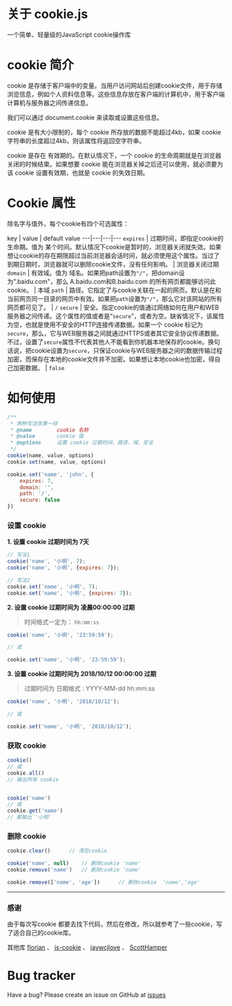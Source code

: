 
# 关于 cookie.js

一个简单、轻量级的JavaScript cookie操作库


# cookie 简介

cookie 是存储于客户端中的变量。当用户访问网站后创建cookie文件，用于存储浏览信息，例如个人资料信息等。这些信息存放在客户端的计算机中，用于客户端计算机与服务器之间传递信息。  

我们可以通过 document.cookie 来读取或设置这些信息。  

cookie 是有大小限制的，每个 cookie 所存放的数据不能超过4kb，如果 cookie 字符串的长度超过4kb，则该属性将返回空字符串。  

cookie 是存在 有效期的。在默认情况下，一个 cookie 的生命周期就是在浏览器关闭的时候结束。如果想要 cookie 能在浏览器关掉之后还可以使用，就必须要为该 cookie 设置有效期，也就是 cookie 的失效日期。 


# Cookie 属性

除名字与值外，每个cookie有四个可选属性：

key | value | default value
---|---|---|---
`expires` | 过期时间，即指定cookie的生命期。值为 某个时间。默认情况下cookie是暂时的，浏览器关闭就失效。如果想让cookie的存在期限超过当前浏览器会话时间，就必须使用这个属性。当过了到期日期时，浏览器就可以删除cookie文件，没有任何影响。 | 浏览器关闭过期
`domain` | 有效域。值为 域名。如果把path设置为`"/"`，把domain设为".baidu.com"，那么 A.baidu.com和B.baidu.com 的所有网页都能够访问此cookie。 | 本域
`path` | 路径。它指定了与cookie关联在一起的网页。默认是在和当前网页同一目录的网页中有效。如果把`path`设置为`"/"`，那么它对该网站的所有网页都可见了。 | `/`
`secure` | 安全。指定cookie的值通过网络如何在用户和WEB服务器之间传递。这个属性的值或者是“`secure`”，或者为空。缺省情况下，该属性为空，也就是使用不安全的HTTP连接传递数据。如果一个 cookie 标记为`secure`，那么，它与WEB服务器之间就通过HTTPS或者其它安全协议传递数据。不过，设置了`secure`属性不代表其他人不能看到你机器本地保存的cookie。换句话说，把cookie设置为`secure`，只保证cookie与WEB服务器之间的数据传输过程加密，而保存在本地的cookie文件并不加密。如果想让本地cookie也加密，得自己加密数据。 | `false`


# 如何使用

```javascript
/**
 * 两种写法效果一样
 * @name 		cookie 名称
 * @value 		cookie 值
 * @options 	设置 cookie 过期时间、路径、域、安全
 */
cookie(name, value, options)
cookie.set(name, value, options)

cookie.set('name', 'john', {
	expires: 7,
	domain: '',
	path: '/',
	secure: false
})
```


### 设置 cookie

**1. 设置 cookie 过期时间为 7天**

```javascript
// 写法1
cookie('name', '小明', 7);
cookie('name', '小明', {expires: 7});

// 写法2
cookie.set('name', '小明', 7);
cookie.set('name', '小明', {expires: 7});
```

**2. 设置 cookie 过期时间为 凌晨00:00:00 过期**

> 时间格式一定为：  `hh:mm:ss`

```javascript
cookie('name', '小明', '23:59:59');

// 或

cookie.set('name', '小明', '23:59:59');
```

**3. 设置 cookie 过期时间为 2018/10/12 00:00:00 过期**

> 过期时间为 日期格式 : YYYY-MM-dd hh:mm:ss

```javascript
cookie('name', '小明', '2018/10/12');

// 或

cookie.set('name', '小明', '2018/10/12');
```

### 获取 cookie

```javascript
cookie()
// 或
cookie.all()
// 输出所有 cookie


cookie('name')
// 或
cookie.get('name')
// 都输出 '小明'
```


### 删除 cookie

```javascript
cookie.clear() 		// 清空cookie

cookie('name', null) 	// 删除cookie 'name'
cookie.remove('name') 	// 删除cookie 'name'

cookie.remove(['name', 'age']) 		// 删除cookie  'name','age'
```





---

### 感谢

由于每次写cookie 都要去找下代码，然后在修改，所以就参考了一些cookie，写了适合自己的cookie库。

其他库
[florian](https://github.com/florian/cookie.js) 、 [js-cookie](https://github.com/js-cookie/js-cookie) 、 [jaywcjlove](https://github.com/jaywcjlove/cookie.js) 、 [ScottHamper](https://github.com/ScottHamper/Cookies)


# Bug tracker

Have a bug? Please create an issue on GitHub at [issues](https://github.com/mengqing723/cookie/issues)